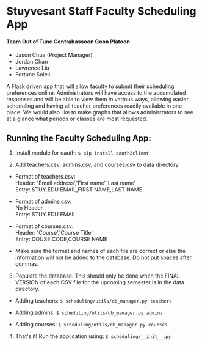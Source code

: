 # Stuyvesant Staff Faculty Scheduling App

#### Team  Out of Tune Contrabassoon Goon Platoon
- Jason Chua (Project Manager)
- Jordan Chan
- Lawrence Liu
- Fortune Soleil

A Flask driven app that will allow faculty to submit their scheduling preferences online. Administrators will have access to the accumulated responses and will be able to view them in various ways, allowing easier scheduling and having all teacher preferences readily available in one place. We would also like to make graphs that allows administrators to see at a glance what periods or classes are most requested.

## Running the Faculty Scheduling App:
1) Install module for oauth: `$ pip install oauth2client`

2) Add teachers.csv, admins.csv, and courses.csv to data directory.

- Format of teachers.csv:<br />
  Header: 'Email address','First name','Last name'<br />
  Entry:   STUY.EDU EMAIL,FIRST NAME,LAST NAME
  
- Format of admins.csv:<br />
  No Header<br />
  Entry: STUY.EDU EMAIL
  
- Format of courses.csv:<br />
  Header: 'Course','Course Title'<br />
  Entry:   COUSE CODE,COURSE NAME
  
- Make sure the format and names of each file are correct or else the information will not be added to the database. Do not put spaces after commas.

3) Populate the database. This should only be done when the FINAL VERSION of each CSV file for the upcoming semester is in the data directory.

- Adding teachers: `$ scheduling/utils/db_manager.py teachers`

- Adding admins: `$ scheduling/utils/db_manager.py admins`

- Adding courses: `$ scheduling/utils/db_manager.py courses`

4) That's it! Run the application using: `$ scheduling/__init__.py`
